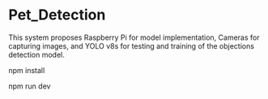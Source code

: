 # Pet_Detection
This system proposes Raspberry Pi for model implementation, Cameras for capturing images, and YOLO v8s for testing and training of the objections detection model.


npm install 

npm run dev
